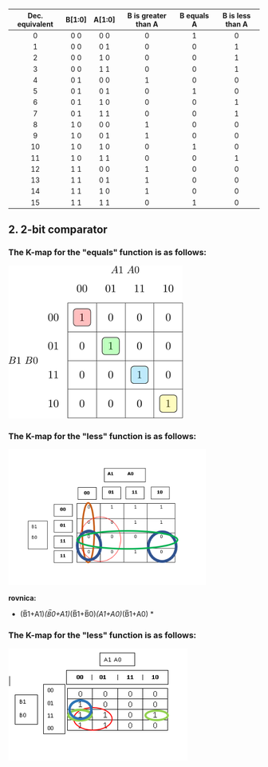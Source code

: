 | **Dec. equivalent** | **B[1:0]** | **A[1:0]** | **B is greater than A** | **B equals A** | **B is less than A** |
| :-: | :-: | :-: | :-: | :-: | :-: |
 | 0 | 0 0 | 0 0 | 0 | 1 | 0 |
 | 1 | 0 0 | 0 1 | 0 | 0 | 1 |
 | 2 | 0 0 | 1 0 | 0 | 0 | 1 |
 | 3 | 0 0 | 1 1 | 0 | 0 | 1 |
 | 4 | 0 1 | 0 0 | 1 | 0 | 0 |
 | 5 | 0 1 | 0 1 | 0 | 1 | 0 |
 | 6 | 0 1 | 1 0 | 0 | 0 | 1 |
 | 7 | 0 1 | 1 1 | 0 | 0 | 1 |
 | 8 | 1 0 | 0 0 | 1 | 0 | 0 |
 | 9 | 1 0 | 0 1 | 1 | 0 | 0 |
 | 10 | 1 0 | 1 0 | 0 | 1 | 0 |
 | 11 | 1 0 | 1 1 | 0 | 0 | 1 |
 | 12 | 1 1 | 0 0 | 1 | 0 | 0 |
 | 13 | 1 1 | 0 1 | 1 | 0 | 0 |
 | 14 | 1 1 | 1 0 | 1 | 0 | 0 |
 | 15 | 1 1 | 1 1 | 0 | 1 | 0 |

## 2. 2-bit comparator 

### The K-map for the "equals" function is as follows:

![Kmap1](mapa.png)

### The K-map for the "less" function is as follows:

![Kmap2](mapa1.png)


**rovnica:**
 
*  (B̅1+A1)*(B̅0+A1)*(B̅1+B̅0)*(A1+A0)*(B̅1+A0) * 




### The K-map for the "less" function is as follows:


![Kmap2](mapa2.png)
